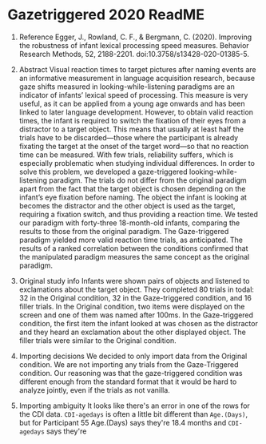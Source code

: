 # Gazetriggered 2020 ReadME

1. Reference
Egger, J., Rowland, C. F., & Bergmann, C. (2020). Improving the robustness of infant lexical processing speed measures. Behavior Research Methods, 52, 2188-2201. doi:10.3758/s13428-020-01385-5.

2. Abstract
Visual reaction times to target pictures after naming events are an informative measurement in language acquisition research, because gaze shifts measured in looking-while-listening paradigms are an indicator of infants’ lexical speed of processing. This measure is very useful, as it can be applied from a young age onwards and has been linked to later language development. However, to obtain valid reaction times, the infant is required to switch the fixation of their eyes from a distractor to a target object. This means that usually at least half the trials have to be discarded—those where the participant is already fixating the target at the onset of the target word—so that no reaction time can be measured. With few trials, reliability suffers, which is especially problematic when studying individual differences. In order to solve this problem, we developed a gaze-triggered looking-while-listening paradigm. The trials do not differ from the original paradigm apart from the fact that the target object is chosen depending on the infant’s eye fixation before naming. The object the infant is looking at becomes the distractor and the other object is used as the target, requiring a fixation switch, and thus providing a reaction time. We tested our paradigm with forty-three 18-month-old infants, comparing the results to those from the original paradigm. The Gaze-triggered paradigm yielded more valid reaction time trials, as anticipated. The results of a ranked correlation between the conditions confirmed that the manipulated paradigm measures the same concept as the original paradigm.

3. Original study info
Infants were shown pairs of objects and listened to exclamations about the target object. They completed 80 trials in todal: 32 in the Original condition, 32 in the Gaze-triggered condition, and 16 filler trials. In the Original condition, two items were displayed on the screen and one of them was named after 100ms. In the Gaze-triggered condition, the first item the infant looked at was chosen as the distractor and they heard an exclamation about the other displayed object. The filler trials were similar to the Original condition.

4. Importing decisions
We decided to only import data from the Original condition. We are not importing any trials from the Gaze-Triggered condition. Our reasoning was that the gaze-triggered condition was different enough from the standard format that it would be hard to analyze jointly, even if the trials as not vanilla.

5. Importing ambiguity
It looks like there's an error in one of the rows for the CDI data. `CDI-agedays` is often a little bit different than `Age.(Days)`, but for Participant 55 Age.(Days) says they're 18.4 months and `CDI-agedays` says they're 
